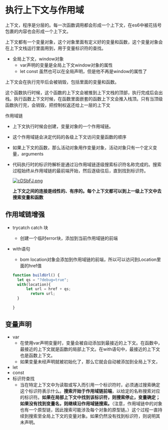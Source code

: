 # 执行上下文与作用域

上下文，程序是分层的。每一次函数调用都会形成一个上下文，在es6中被花括号包裹的内容也会形成一个上下文。

上下文都有一个变量对象，这个对象里面有定义好的变量和函数，这个变量对象会在上下文栈运行里面用到，用于变量标识符的查找。

- 全局上下文，window对象
  - var声明的变量是全局上下文window对象的属性
  - let const 虽然也可以在全局声明，但是他不再是window的属性了

上下文会在执行完毕后会被销毁，包括里面的变量和函数。

这个函数执行时候，这个函数的上下文会被推到上下文栈的顶部，执行完成后会出栈。执行函数上下文时候，在函数里面嵌套的函数上下文会推入栈顶。只有当顶级函数执行完，会销毁，把控制权返还给上一层的上下文

作用域链

- 上下文执行时候会创建，变量对象的一个作用域链。

- 这个作用域链会决定代码的各级上下文访问变量函数的顺序

- 如果上下文的函数，那么活动对象用作变量对象，活动对象只有一个定义变量，arguments

- 代码执行时的标识符解析是通过沿作用域链逐级搜索标识符名称完成的。搜索过程始终从作用域链的最前端开始，然后逐级往后，直到找到标识符。

  

  [![cDSbFJ.png](https://z3.ax1x.com/2021/04/12/cDSbFJ.png)](https://imgtu.com/i/cDSbFJ)

  **上下文之间的连接是线性的、有序的。每个上下文都可以到上一级上下文中去搜索变量和函数**

## 作用域链增强

- trycatch catch 块

  - 创建一个临时error块，添加到当前作用域链的前端

- with语句

  - bom location对象会添加到作用域链的前端，所以可以访问到Location里面的href值

  ```js
  function buildUrl() {  
  	let qs = "?debug=true";  
  	with(location){  
  		let url = href + qs;  
          return url; 
  	}  
  	
  } 
  ```

  

## 变量声明

- var
  - 在使用var声明变量时，变量会被自动添加到最接近的上下文。在函数中，最接近的上下文就是函数的局部上下文。在with语句中，最接近的上下文也是函数上下文。
  - 如果变量未经声明就被初始化了，那么它就会自动被添加到全局上下文，
- let
- const
- 标识符查找
  - 当在特定上下文中为读取或写入而引用一个标识符时，必须通过搜索确定这个标识符表示什么。**搜索开始于作用域链前端**，以给定的名称搜索对应的标识符。**如果在局部上下文中找到该标识符，则搜索停止，变量确定；如果没有找到变量名，则继续沿作用域链搜索。**（注意，作用域链中的对象也有一个原型链，因此搜索可能涉及每个对象的原型链。）这个过程一直持续到搜索至全局上下文的变量对象。如果仍然没有找到标识符，则说明其未声明。